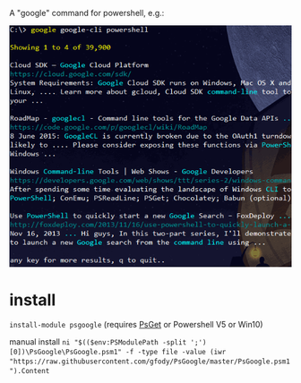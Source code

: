 A "google" command for powershell, e.g.:

![Screenshot](screenshot.png)

# install #
```install-module psgoogle``` (requires [PsGet](http://psget.net) or Powershell V5 or Win10)

manual install
```ni "$(($env:PSModulePath -split ';')[0])\PsGoogle\PsGoogle.psm1" -f -type file -value (iwr "https://raw.githubusercontent.com/gfody/PsGoogle/master/PsGoogle.psm1").Content```

